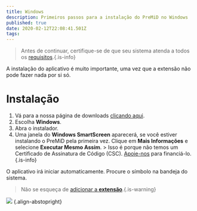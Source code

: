 ```yaml
---
title: Windows
description: Primeiros passos para a instalação do PreMiD no Windows
published: true
date: 2020-02-12T22:08:41.501Z
tags:
---
```


> Antes de continuar, certifique-se de que seu sistema atenda a todos os [requisitos](/install/requirements).{.is-info}

A instalação do aplicativo é muito importante, uma vez que a extensão não pode fazer nada por si só.

# Instalação
1. Vá para a nossa página de downloads [clicando aqui](https://premid.app/downloads).
2. Escolha **Windows**.
3. Abra o instalador.
4. Uma janela do **Windows SmartScreen** aparecerá, se você estiver instalando o PreMiD pela primeira vez. Clique em **Mais Informações** e selecione **Executar Mesmo Assim**. > Isso é porque não temos um Certificado de Assinatura de Código (CSC). [Apoie-nos](https://www.patreon.com/Timeraa) para financiá-lo.{.is-info}

O aplicativo irá iniciar automaticamente. Procure o símbolo na bandeja do sistema.

> Não se esqueça de [adicionar a **extensão**](/install).{.is-warning}

![](https://a.icons8.com/djxbtnYm/GBjHDS/svg.svg) {.align-abstopright}